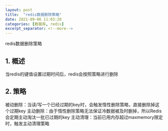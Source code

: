 ```yaml
---
layout: post
title:  "redis数据删除策略"
date: 2021-09-06 11:03:28
categories: [数据库, redis]
excerpt_separator: <!--more-->
---
```

redis数据删除策略
<!--more-->

## 1. 概述
当redis的键值设置过期时间后，redis会按照策略进行删除

## 2. 策略

被动删除：当读/写一个已经过期的key时，会触发惰性删除策略，直接删除掉这个过期key
主动删除：由于惰性删除策略无法保证冷数据被及时删掉，所以Redis会定期主动淘汰一批已过期的key
主动清理：当前已用内存超过maxmemory限定时，触发主动清理策略